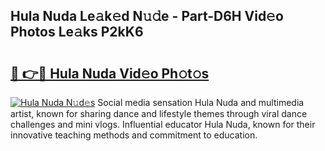 ## Hula Nuda Le𝚊k𝚎d N𝚞𝚍e - Part-D6H Vid𝚎o Photos Le𝚊ks P2kK6

# <h2><a href="http://fbfsjej.evod.top/?m=Hula+Nuda">🔗 👉🔴 Hula Nuda Vid𝚎o Ph𝚘t𝚘s</a></h2>

[![Hula Nuda N𝚞d𝚎s](https://i.imgur.com/8V9OHl7.gif)](http://fbfsjej.evod.top/?m=Hula+Nuda)
Social media sensation Hula Nuda and multimedia artist, known for sharing dance and lifestyle themes through viral dance challenges and mini vlogs. Influential educator Hula Nuda, known for their innovative teaching methods and commitment to education. 
